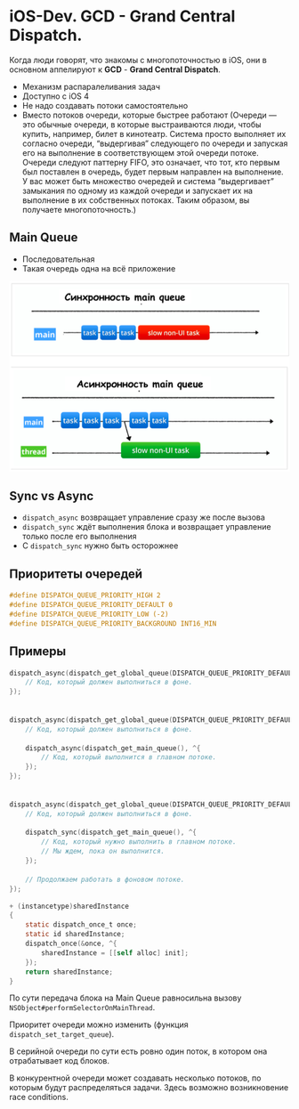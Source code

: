 # iOS-Dev. GCD - Grand Central Dispatch.

Когда люди говорят, что знакомы с многопоточностью в iOS, они в основном аппелируют к __GCD__ - __Grand Central Dispatch__.

* Механизм распаралеливания задач 
* Доступно с iOS 4
* Не надо создавать потоки самостоятельно
* Вместо потоков очереди, которые быстрее работают (Очереди — это обычные очереди, в которые выстраиваются люди, чтобы купить, например, билет в кинотеатр. Система просто выполняет их согласно очереди, “выдергивая” следующего по очереди и запуская его на выполнение в соответствующем этой очереди потоке. Очереди следуют паттерну FIFO, это означает, что тот, кто первым был поставлен в очередь, будет первым направлен на выполнение. У вас может быть множество очередей и система “выдергивает” замыкания по одному из каждой очереди и запускает их на выполнение в их собственных потоках. Таким образом, вы получаете многопоточность.)

## Main Queue

* Последовательная
* Такая очередь одна на всё приложение

![](images/main-queue-sync-async-slow-task.png "")

## Sync vs Async

* `dispatch_async` возвращает управление сразу же после вызова
* `dispatch_sync` ждёт выполнения блока и возвращает управление только после его выполнения
* С `dispatch_sync` нужно быть осторожнее

## Приоритеты очередей

```objectivec
#define DISPATCH_QUEUE_PRIORITY_HIGH 2
#define DISPATCH_QUEUE_PRIORITY_DEFAULT 0
#define DISPATCH_QUEUE_PRIORITY_LOW (-2)
#define DISPATCH_QUEUE_PRIORITY_BACKGROUND INT16_MIN
```

## Примеры

```objectivec
dispatch_async(dispatch_get_global_queue(DISPATCH_QUEUE_PRIORITY_DEFAULT, 0), ^{
    // Код, который должен выполниться в фоне.
});


dispatch_async(dispatch_get_global_queue(DISPATCH_QUEUE_PRIORITY_DEFAULT, 0), ^{
    // Код, который должен выполниться в фоне.

    dispatch_async(dispatch_get_main_queue(), ^{
        // Код, который выполнится в главном потоке.
    });
});


dispatch_async(dispatch_get_global_queue(DISPATCH_QUEUE_PRIORITY_DEFAULT, 0), ^{
    // Код, который должен выполниться в фоне.

    dispatch_sync(dispatch_get_main_queue(), ^{
        // Код, который нужно выполнить в главном потоке.
        // Мы ждем, пока он выполнится.
    });

    // Продолжаем работать в фоновом потоке.
});
```

```objectivec
+ (instancetype)sharedInstance
{
    static dispatch_once_t once;
    static id sharedInstance;
    dispatch_once(&once, ^{
        sharedInstance = [[self alloc] init];
    });
    return sharedInstance;
}
```

По сути передача блока на Main Queue равносильна вызову `NSObject#performSelectorOnMainThread`.

Приоритет очереди можно изменить (функция `dispatch_set_target_queue`).

В серийной очереди по сути есть ровно один поток, в котором она отрабатывает код блоков.

В конкурентной очереди может создавать несколько потоков, по которым будут распределяться задачи. Здесь возможно возникновение race conditions.

